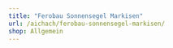 ```yaml
---
title: "Ferobau Sonnensegel Markisen"
url: /aichach/ferobau-sonnensegel-markisen/
shop: Allgemein
---
```

